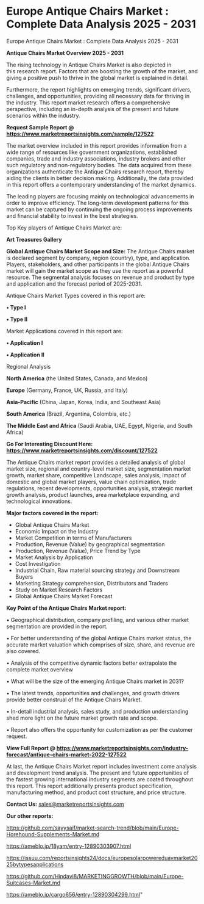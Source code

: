 # Europe Antique Chairs Market : Complete Data Analysis 2025 - 2031
 Europe Antique Chairs Market : Complete Data Analysis 2025 - 2031

<Strong> Antique Chairs Market Overview 2025 - 2031</strong>

The rising technology in Antique Chairs Market is also depicted in this research report. Factors that are boosting the growth of the market, and giving a positive push to thrive in the global market is explained in detail.

Furthermore, the report highlights on emerging trends, significant drivers, challenges, and opportunities, providing all necessary data for thriving in the industry. This report market research offers a comprehensive perspective, including an in-depth analysis of the present and future scenarios within the industry.

<strong>Request Sample Report @ <a href=https://www.marketreportsinsights.com/sample/127522>https://www.marketreportsinsights.com/sample/127522</a></strong>

The market overview included in this report provides information from a wide range of resources like government organizations, established companies, trade and industry associations, industry brokers and other such regulatory and non-regulatory bodies. The data acquired from these organizations authenticate the Antique Chairs research report, thereby aiding the clients in better decision making. Additionally, the data provided in this report offers a contemporary understanding of the market dynamics.

The leading players are focusing mainly on technological advancements in order to improve efficiency. The long-term development patterns for this market can be captured by continuing the ongoing process improvements and financial stability to invest in the best strategies.

Top Key players of Antique Chairs Market are:

<strong>Art Treasures Gallery</strong>

<strong><b>Global Antique Chairs Market Scope and Size:</b></strong>
The Antique Chairs market is declared segment by company, region (country), type, and application. Players, stakeholders, and other participants in the global Antique Chairs market will gain the market scope as they use the report as a powerful resource. The segmental analysis focuses on revenue and product by type and application and the forecast period of 2025-2031.

Antique Chairs Market Types covered in this report are:

<strong>• Type I

• Type II</strong>

Market Applications covered in this report are:

<strong>• Application I

• Application II</strong> 

Regional Analysis

<strong>North America</strong> (the United States, Canada, and Mexico)

<strong>Europe</strong> (Germany, France, UK, Russia, and Italy)

<strong>Asia-Pacific</strong> (China, Japan, Korea, India, and Southeast Asia)

<strong>South America</strong> (Brazil, Argentina, Colombia, etc.)

<strong>The Middle East and Africa</strong> (Saudi Arabia, UAE, Egypt, Nigeria, and South Africa)

<strong>Go For Interesting Discount Here: <a href=https://www.marketreportsinsights.com/discount/127522>https://www.marketreportsinsights.com/discount/127522</a></strong>

The Antique Chairs market report provides a detailed analysis of global market size, regional and country-level market size, segmentation market growth, market share, competitive Landscape, sales analysis, impact of domestic and global market players, value chain optimization, trade regulations, recent developments, opportunities analysis, strategic market growth analysis, product launches, area marketplace expanding, and technological innovations.

<strong><b>Major factors covered in the report:</b></strong>
<ul>
  <li>Global Antique Chairs Market </li>
  <li>Economic Impact on the Industry</li>
  <li>Market Competition in terms of Manufacturers</li>
  <li>Production, Revenue (Value) by geographical segmentation</li>
  <li>Production, Revenue (Value), Price Trend by Type</li>
  <li>Market Analysis by Application</li>
  <li>Cost Investigation</li>
  <li>Industrial Chain, Raw material sourcing strategy and Downstream Buyers</li>
  <li>Marketing Strategy comprehension, Distributors and Traders</li>
  <li>Study on Market Research Factors</li>
  <li>Global Antique Chairs Market Forecast</li>
</ul>

<strong><b>Key Point of the Antique Chairs Market report:</b></strong>

• Geographical distribution, company profiling, and various other market segmentation are provided in the report.

• For better understanding of the global Antique Chairs market status, the accurate market valuation which comprises of size, share, and revenue are also covered.

• Analysis of the competitive dynamic factors better extrapolate the complete market overview

• What will be the size of the emerging Antique Chairs market in 2031?

• The latest trends, opportunities and challenges, and growth drivers provide better construal of the Antique Chairs Market.

• In-detail industrial analysis, sales study, and production understanding shed more light on the future market growth rate and scope.

• Report also offers the opportunity for customization as per the customer request.

<strong><b>View Full Report @ <a href=https://www.marketreportsinsights.com/industry-forecast/antique-chairs-market-2022-127522>https://www.marketreportsinsights.com/industry-forecast/antique-chairs-market-2022-127522</a></b></strong>


At last, the Antique Chairs Market report includes investment come analysis and development trend analysis. The present and future opportunities of the fastest growing international industry segments are coated throughout this report. This report additionally presents product specification, manufacturing method, and product cost structure, and price structure.

<strong>Contact Us:</strong>
sales@marketreportsinsights.com

<strong>Our other reports:</strong>

<a href=https://github.com/sayysaif/market-search-trend/blob/main/Europe-Horehound-Supplements-Market.md>https://github.com/sayysaif/market-search-trend/blob/main/Europe-Horehound-Supplements-Market.md</a>

<a href=https://ameblo.jp/18yam/entry-12890303907.html>https://ameblo.jp/18yam/entry-12890303907.html</a>

<a href=https://issuu.com/reportsinsights24/docs/europesolarpowereduavmarket2025bytypesapplications>https://issuu.com/reportsinsights24/docs/europesolarpowereduavmarket2025bytypesapplications</a>

<a href=https://github.com/Hindavi8/MARKETINGGROWTH/blob/main/Europe-Suitcases-Market.md>https://github.com/Hindavi8/MARKETINGGROWTH/blob/main/Europe-Suitcases-Market.md</a>

<a href=https://ameblo.jp/cargo656/entry-12890304299.html>https://ameblo.jp/cargo656/entry-12890304299.html</a>"
